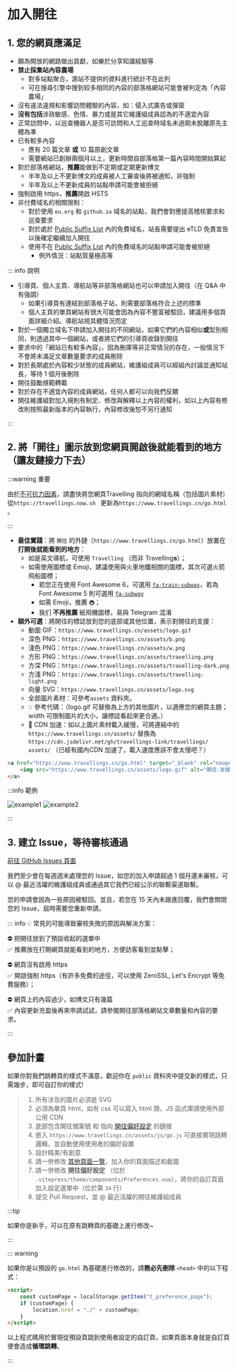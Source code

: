 # 加入開往

## 1. 您的網頁應滿足

- 願為開放的網路做出貢獻，如樂於分享知識經驗等
- **禁止採集站內容農場**
  - 對多站點聚合，源站不提供的資料進行統計不在此列
  - 可在搜尋引擎中搜到较多相同的內容的部落格網站可能會被判定為「內容農場」
- 沒有違法違規和影響訪問體驗的內容，如：侵入式廣告或彈窗
- **沒有包括**涉政敏感、色情、暴力或是其它維護組成員認為的不適宜內容
- 正常訪問中，以巡查機器人是否可訪問和人工巡查時域名未過期未脫離原先主體為準
- 已有較多內容
  - 應有 20 篇文章 **或** 10 篇原創文章
  - 需要網站已創辦兩個月以上，更新時間自部落格第一篇內容時間開始算起
- 對於部落格網站，**推薦**能做到不定期或定期更新博文
  - 半年及以上不更新博文的成員被人工審查後將被通知，非強制
  - 半年及以上不更新成員的站點申請可能會被拒絕
- 強制啟用 https，**推薦**開啟 HSTS
- 非付費域名的相關限制：
  - 對於使用 `eu.org` 和 `github.io` 域名的站點，我們會對應提高稽核要求和巡查要求
  - 對於處於  [Public Suffix List](https://publicsuffix.org/list/public_suffix_list.dat)  內的免費域名，站長需要提出 eTLD 免責宣告以後確定繼續加入開往
  - 使用不在  [Public Suffix List](https://publicsuffix.org/list/public_suffix_list.dat)  內的免費域名的站點申請可能會被拒絕
    - 例外情況：站點質量極高等

::: info 說明

- 引導頁、個人主頁、導航站等非部落格網站也可以申請加入開往（在 Q&A 中有強調）
  - 如果引導頁有連結到部落格子站，則需要部落格符合上述的標準
  - 個人主頁的單頁網站有很大可能會因為內容不豐富被駁回，建議用多個頁面詳細介紹。導航站視具體情況而定
- 對於一個獨立域名下申請加入開往的不同網站，如果它們的內容相似**或**型別相同，則透過其中一個網站，或者將它們的引導頁收錄到開往
- 要求中的「網站已有較多內容」，因為刪庫等非正常情況的存在，一般情況下不會將未滿足文章數量要求的成員刪除
- 對於長期處於內容較少狀態的成員網站，維護組成員可以經組內討論並通知站長，等待 1 個月後刪除
- 開往鼓勵規範轉載
- 對於存在不適宜內容的成員網站，任何人都可以向我們反饋
- 開往維護組對加入規則有制定、修改與解釋以上內容的權利，如以上內容有修改則按照最新版本的內容執行，內容修改後恕不另行通知

:::


## 2. 將「開往」圖示放到您網頁**開啟後就能看到的地方**（讓友鏈接力下去）

:::warning 重要

由於[不可抗力因素](https://github.com/travellings-link/travellings/issues/566)，請盡快將您網頁Travelling 指向的網域名稱（包括圖片素材）從`https://travellings.now.sh ` 更新為`https://www.travellings.cn/go.html` 。

:::

- **最佳實踐**：將 `開往` 的外鏈（`https://www.travellings.cn/go.html`）放置在**打開後就能看到的地方**：
  - 如是英文導航，可使用 `Travelling` （而非 Travelling**s**）；
  - 如需使用圖標或 Emoji，建議使用與火車地鐵相關的圖標，其次可選火箭飛船圖標；
    - 若您正在使用 Font Awesome 6，可選用 [`fa-train-subway`](https://fontawesome.com/icons/train-subway?f=classic&s=solid)，若為 Font Awesome 5 則可選用 [`fa-subway`](https://fontawesome.com/v5/icons/subway?f=classic&s=solid)
    - 如需 Emoji，推薦 `🚇`；
    - 我们 **不再推薦** 紙飛機圖標，易與 Telegram 混淆
- **額外可選**：將開往的標誌放到您的底部或其他位置，表示對開往的支援：
  - 動圖 GIF：`https://www.travellings.cn/assets/logo.gif`
  - 深色 PNG：`https://www.travellings.cn/assets/b.png`
  - 淺色 PNG：`https://www.travellings.cn/assets/w.png`
  - 方形 PNG：`https://www.travellings.cn/assets/travelling.png`
  - 方深 PNG：`https://www.travellings.cn/assets/travelling-dark.png`
  - 方淺 PNG：`https://www.travellings.cn/assets/travelling-light.png`
  - 向量 SVG：`https://www.travellings.cn/assets/logo.svg`
  - 全部圖片素材：可參考`assets` 資料夾。
  - 💡 參考代碼：（logo.gif 可替換為上方的其他圖片，以適應您的網頁主題；width 可限制圖片的大小，讓標誌看起來更合適。）
  - 🚀 CDN 加速：如以上圖片素材載入緩慢，可將連結中的`https://www.travellings.cn/assets/` 替換為`https://cdn.jsdelivr.net/gh/travellings-link/travellings/ assets/` （已經有國內CDN 加速了，載入速度應該不會太慢吧？）

```html
<a href="https://www.travellings.cn/go.html" target="_blank" rel="noopener" title="開往-友鏈接力">
    <img src="https://www.travellings.cn/assets/logo.gif" alt="開往-友鏈接力" width="120">
</a>
```

:::info 範例

![example1](https://www.travellings.cn/assets/example1.png)
![example2](https://www.travellings.cn/assets/example2.png)

:::

## 3. 建立 Issue，等待審核通過

[前往 GitHub Issues 頁面](https://github.com/travellings-link/travellings/issues)

我們至少會在每週週末處理您的 Issue，如您的加入申請超過 1 個月還未審核，可以 @ 最近活躍的維護組成員或通過其它我們已經公示的聯繫渠道聯繫。

您的申請會因為一些原因被駁回。並且，若您在 15 天內未跟進回覆，我們會關閉您的 Issue，屆時需要您重新申請。

::: info 💡 常見的可能導致審核失敗的原因與解決方案：

⛔ 把開往放到了預設收起的選單中\
✅ 推薦放在打開網頁就能看到的地方，方便訪客看到並點擊；

⛔ 網頁沒有啟用 https\
✅ 開啟強制 https（有許多免費的途徑，可以使用 ZeroSSL, Let's Encrypt 等免費服務）；

⛔ 網頁上的內容過少，如博文只有幾篇\
✅ 內容更新充盈後再來申請試試，請參閱開往部落格網站文章數量和內容的要求。

:::

## 參加計畫

如果你對我們跳轉頁的樣式不滿意，歡迎你在 `public` 資料夾中提交新的樣式，只需幾步，即可自訂你的樣式!

> 1. 所有涉及的圖片必須是 SVG
> 2. 必須為單頁 html，如有 css 可以寫入 html 頭，JS 函式庫請使用外部公用 CDN
> 3. 底部包含開往備案號 和 指向 [開往偏好設定](https://www.travellings.cn/preference) 的鏈接
> 4. 嵌入 `https://www.travellings.cn/assets/js/go.js` 可直接實現跳轉邏輯，並自動使用使用者的偏好設置
> 5. 設計精美/有創意
> 6. 請一併修改 [其他頁面一覽](https://www.travellings.cn/zh_TW/docs/pages)，加入你的頁面描述和截圖
> 7. 請一併修改 **開往偏好設定** （位於 `.vitepress/theme/components/Preferences.vue`），將你的自訂頁面加入設定選單中（位於第 `34` 行）
> 8. 提交 Pull Request，並 @ 最近活躍的開往維護組成員

:::tip

如果你是新手，可以在原有跳轉頁的基礎上進行修改\~

:::

::: warning

如果你是以預設的 `go.html` 為基礎進行修改的，請**務必先刪除** `<head>` 中的以下程式：

```html
<script>
    const customPage = localStorage.getItem("t_preference_page");
    if (customPage) {
        location.href = "./" + customPage;
    }
</script>
```

以上程式碼用於實現從預設頁跳到使用者設定的自訂頁，如果頁面本身就是自訂頁便會造成**循環跳轉**。

:::
